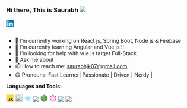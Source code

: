 ### Hi there, This is Saurabh <img src="https://media.giphy.com/media/hvRJCLFzcasrR4ia7z/giphy.gif" width="25px">

<a href="www.linkedin.com/in/saurabh-jadhav-961917121">
  <img align="left" alt="Saurabh Jadhav | Linkedin" width="20px" src="https://github.com/skjzzb/saurabhjk07/blob/main/assets/linkedin.svg" />
</a>



<br />
<br />

- 🔭 I’m currently working on React js, Spring Boot, Node js & Firebase 
- 🌱 I’m currently learning Angular and Vue.js !!
- 🤔 I’m looking for help with vue.js target Full-Stack
- 💬 Ask me about 
- 📫 How to reach me: [saurabhjk07@gmail.com](mailto:saurabhjk07@gmail.com)
- 😄 Pronouns: Fast Learner| Passionate | Driven | Nerdy | 


**Languages and Tools:**  

<code><img height="20" src="https://raw.githubusercontent.com/github/explore/80688e429a7d4ef2fca1e82350fe8e3517d3494d/topics/javascript/javascript.png"></code>
<code><img height="20" width="20" src="https://raw.githubusercontent.com/Saurabh07Jadhav/Saurabh07Jadhav/master/assets/tailwindcss.svg"></code>
<code><img height="20" src="https://raw.githubusercontent.com/github/explore/80688e429a7d4ef2fca1e82350fe8e3517d3494d/topics/react/react.png"></code>
<code><img height="20" src="https://raw.githubusercontent.com/Saurabh07Jadhav/Saurabh07Jadhav/master/assets/deno.svg"></code>
<code><img height="20" src="https://raw.githubusercontent.com/github/explore/80688e429a7d4ef2fca1e82350fe8e3517d3494d/topics/nodejs/nodejs.png"></code>
<code><img height="20" src="https://raw.githubusercontent.com/github/explore/5c058a388828bb5fde0bcafd4bc867b5bb3f26f3/topics/graphql/graphql.png"></code>
<code><img height="20" src="https://raw.githubusercontent.com/Saurabh07Jadhav/Saurabh07Jadhav/master/assets/java.svg"></code>
<code><img height="20" src="https://raw.githubusercontent.com/Saurabh07Jadhav/Saurabh07Jadhav/master/assets/figma.svg"></code>

